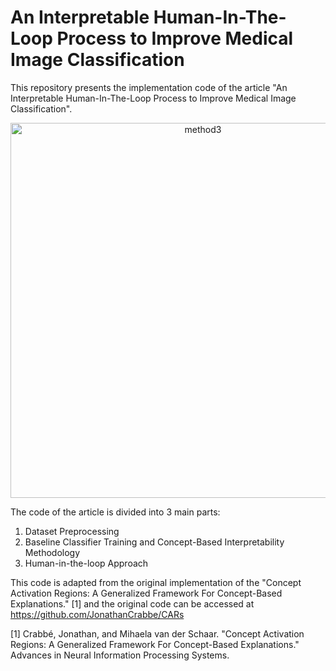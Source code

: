 # An Interpretable Human-In-The-Loop Process to Improve Medical Image Classification


This repository presents the implementation code of the article "An Interpretable Human-In-The-Loop Process to Improve Medical Image Classification".

<p align="center">
 <img src="https://github.com/joanacsantos/Mammography_Image_Interpretability/assets/57224933/f043dd9a-adfc-4ed2-aebc-889fec5b6004" alt="method3" width="600">
</p>

The code of the article is divided into 3 main parts:
 1. Dataset Preprocessing
 2. Baseline Classifier Training and Concept-Based Interpretability Methodology
 3. Human-in-the-loop Approach

This code is adapted from the original implementation of the "Concept Activation Regions: A Generalized Framework For Concept-Based Explanations." [1] and the original code can be accessed at https://github.com/JonathanCrabbe/CARs


[1] Crabbé, Jonathan, and Mihaela van der Schaar. "Concept Activation Regions: A Generalized Framework For Concept-Based Explanations." Advances in Neural Information Processing Systems.
